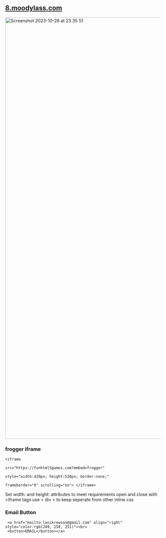 ## <a href="https://8.moodylass.com">8.moodylass.com</a></hr>
<img width="1365" alt="Screenshot 2023-10-26 at 23 35 51" src="https://github.com/MoodyLass/8-Bit-Lass/assets/119916323/66b1b934-d87c-418f-ae2b-e8bec1ffe78c"><br>
### frogger iframe


    <iframe 
     
    src="https://funhtml5games.com?embed=frogger" 
    
    style="width:420px; height:520px; border:none;" 
    
    frameborder="0" scrolling="no"> </iframe>

 Set width: and height: attributes to meet requirements open and close with <iframe tags use < div > to keep seperate from other inline css
 ### Email Button
    
     <a href="mailto:lanikrewson@gmail.com" align="right" style="color:rgb(249, 250, 251)"><br>
     <button>EMAIL</button></a>
